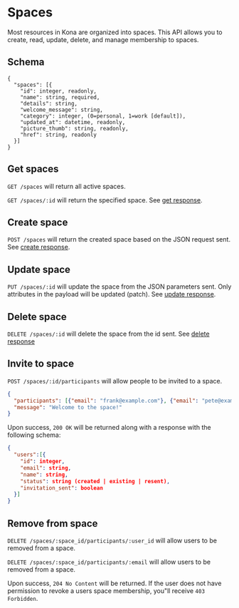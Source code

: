 Spaces
========

Most resources in Kona are organized into spaces.  This API allows you to create, read, update, delete, and manage membership to spaces.

Schema  <a name='schema'><a>
------------
```
{
  "spaces": [{
    "id": integer, readonly,
    "name": string, required,
    "details": string,
    "welcome_message": string,
    "category": integer, (0=personal, 1=work [default]),
    "updated_at": datetime, readonly,
    "picture_thumb": string, readonly,
    "href": string, readonly
  }]
}
```


Get spaces
------------
`GET /spaces` will return all active spaces.

`GET /spaces/:id` will return the specified space. See [get response](responses.md#get).


Create space
-----------
`POST /spaces` will return the created space based on the JSON request sent. See [create response](responses.md#create).


Update space
---------------
`PUT /spaces/:id` will update the space from the JSON parameters sent. Only attributes in the payload will be updated (patch). See [update response](responses.md#update).


Delete space
---------------
`DELETE /spaces/:id` will delete the space from the id sent. See [delete response](responses.md#delete)


Invite to space
---------------
`POST /spaces/:id/participants` will allow people to be invited to a space.

```json
{
  "participants": [{"email": "frank@example.com"}, {"email": "pete@example.com"}],
  "message": "Welcome to the space!"
}
```

Upon success, `200 OK` will be returned along with a response with the following schema:

```json
{
  "users":[{
    "id": integer,
    "email": string,
    "name": string,
    "status": string (created | existing | resent),
    "invitation_sent": boolean
  }]
}
```

Remove from space
---------------
`DELETE /spaces/:space_id/participants/:user_id` will allow users to be removed from a space.

`DELETE /spaces/:space_id/participants/:email` will allow users to be removed from a space.

Upon success, `204 No Content` will be returned.  If the user does not have permission to revoke a users space membership, you"ll receive `403 Forbidden`.
